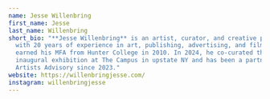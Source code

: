 ```yaml
---
name: Jesse Willenbring
first_name: Jesse
last_name: Willenbring
short_bio: "**Jesse Willenbring** is an artist, curator, and creative producer
  with 20 years of experience in art, publishing, advertising, and film. He
  earned his MFA from Hunter College in 2010. In 2024, he co-curated the
  inaugural exhibition at The Campus in upstate NY and has been a partner at
  Artists Advisory since 2023."
website: https://willenbringjesse.com/
instagram: willenbringjesse
---
```

